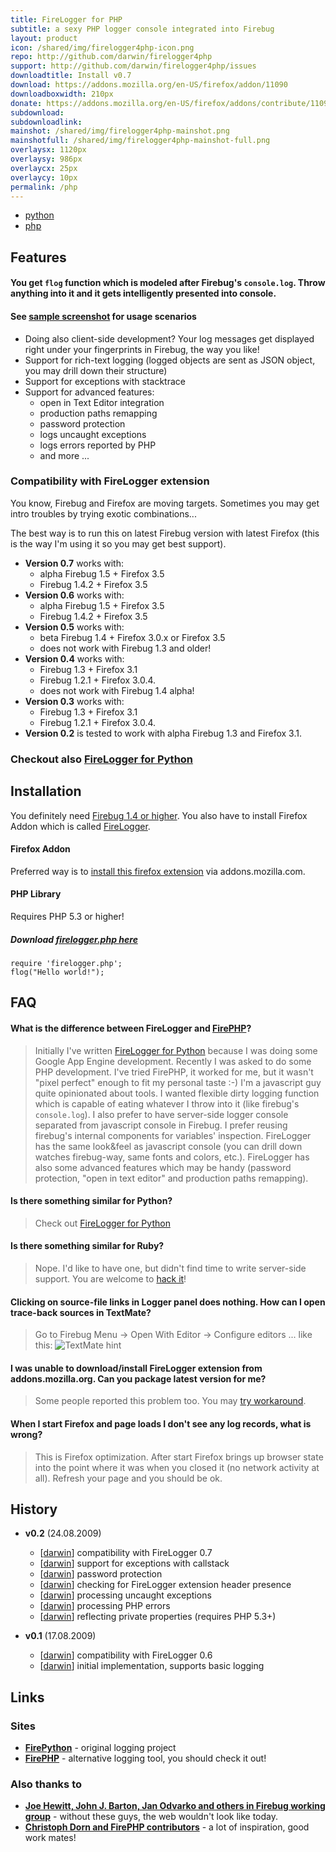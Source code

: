 ```yaml
---
title: FireLogger for PHP
subtitle: a sexy PHP logger console integrated into Firebug
layout: product
icon: /shared/img/firelogger4php-icon.png
repo: http://github.com/darwin/firelogger4php
support: http://github.com/darwin/firelogger4php/issues
downloadtitle: Install v0.7
download: https://addons.mozilla.org/en-US/firefox/addon/11090
downloadboxwidth: 210px
donate: https://addons.mozilla.org/en-US/firefox/addons/contribute/11090?source=addon-detail
subdownload: 
subdownloadlink:
mainshot: /shared/img/firelogger4php-mainshot.png
mainshotfull: /shared/img/firelogger4php-mainshot-full.png
overlaysx: 1120px
overlaysy: 986px
overlaycx: 25px
overlaycy: 10px
permalink: /php
---
```


<div class="advertisement">
    <ul class="header-menu php">
        <li><a class="menu-item-python" href="/">python</a></li>
        <li><a class="menu-item-php" href="/php">php</a></li>
    </ul>
</div>

## Features

#### You get `flog` function which is modeled after Firebug's `console.log`. Throw anything into it and it gets intelligently presented into console.

#### See [sample screenshot](/shared/img/firelogger4php-mainshot-full.png) for usage scenarios

* Doing also client-side development? Your log messages get displayed right under your fingerprints in Firebug, the way you like!
* Support for rich-text logging (logged objects are sent as JSON object, you may drill down their structure)
* Support for exceptions with stacktrace
* Support for advanced features:
  * open in Text Editor integration
  * production paths remapping
  * password protection
  * logs uncaught exceptions
  * logs errors reported by PHP
  * and more ...

### Compatibility with FireLogger extension

You know, Firebug and Firefox are moving targets. Sometimes you may get intro troubles by trying exotic combinations...

The best way is to run this on latest Firebug version with latest Firefox (this is the way I'm using it so you may get best support).

* **Version 0.7** works with:
  * alpha Firebug 1.5 + Firefox 3.5
  * Firebug 1.4.2 + Firefox 3.5
* **Version 0.6** works with:
  * alpha Firebug 1.5 + Firefox 3.5
  * Firebug 1.4.2 + Firefox 3.5
* **Version 0.5** works with:
  * beta Firebug 1.4 + Firefox 3.0.x or Firefox 3.5
  * does not work with Firebug 1.3 and older!
* **Version 0.4** works with:
  * Firebug 1.3 + Firefox 3.1 
  * Firebug 1.2.1 + Firefox 3.0.4. 
  * does not work with Firebug 1.4 alpha!
* **Version 0.3** works with:
  * Firebug 1.3 + Firefox 3.1 
  * Firebug 1.2.1 + Firefox 3.0.4. 
* **Version 0.2** is tested to work with alpha Firebug 1.3 and Firefox 3.1.

### Checkout also [FireLogger for Python](http://firepython.binaryage.com)

## Installation

You definitely need [Firebug 1.4 or higher][firebug]. You also have to install Firefox Addon which is called [FireLogger][firelogger].

#### Firefox Addon
Preferred way is to [install this firefox extension][firelogger] via addons.mozilla.com.

#### PHP Library

Requires PHP 5.3 or higher!

##### Download [firelogger.php here][repo]

    require 'firelogger.php';
    flog("Hello world!");

## FAQ

#### What is the difference between FireLogger and [FirePHP](http://www.firephp.org/)?
> Initially I've written [FireLogger for Python](http://firepython.binaryage.com) because I was doing some Google App Engine development. Recently I was asked to do some PHP development. I've tried FirePHP, it worked for me, but it wasn't "pixel perfect" enough to fit my personal taste :-) I'm a javascript guy quite opinionated about tools. I wanted flexible dirty logging function which is capable of eating whatever I throw into it (like firebug's `console.log`). I also prefer to have server-side logger console separated from javascript console in Firebug. I prefer reusing firebug's internal components for variables' inspection. FireLogger has the same look&feel as javascript console (you can drill down watches firebug-way, same fonts and colors, etc.). FireLogger has also some advanced features which may be handy (password protection, "open in text editor" and production paths remapping).

#### Is there something similar for Python?
> Check out [FireLogger for Python](http://firepython.binaryage.com)

#### Is there something similar for Ruby?
> Nope. I'd like to have one, but didn't find time to write server-side support. You are welcome to [hack it](http://wiki.github.com/darwin/firelogger)!

#### Clicking on source-file links in Logger panel does nothing. How can I open trace-back sources in TextMate?
> Go to Firebug Menu -> Open With Editor -> Configure editors ... like this: ![TextMate hint][textmate-hint]

#### I was unable to download/install FireLogger extension from addons.mozilla.org. Can you package latest version for me?
> Some people reported this problem too. You may [try workaround][workaround].

#### When I start Firefox and page loads I don't see any log records, what is wrong?
> This is Firefox optimization. After start Firefox brings up browser state into the point where it was when you closed it (no network activity at all). Refresh your page and you should be ok.

## History

* **v0.2** (24.08.2009)
  * [[darwin][darwin]] compatibility with FireLogger 0.7
  * [[darwin][darwin]] support for exceptions with callstack
  * [[darwin][darwin]] password protection
  * [[darwin][darwin]] checking for FireLogger extension header presence
  * [[darwin][darwin]] processing uncaught exceptions
  * [[darwin][darwin]] processing PHP errors
  * [[darwin][darwin]] reflecting private properties (requires PHP 5.3+)

* **v0.1** (17.08.2009)
  * [[darwin][darwin]] compatibility with FireLogger 0.6
  * [[darwin][darwin]] initial implementation, supports basic logging

## Links

### Sites

* **[FirePython](http://firepython.binaryage.com)** - original logging project
* **[FirePHP](http://firephp.org)** - alternative logging tool, you should check it out!

### Also thanks to

* **[Joe Hewitt, John J. Barton, Jan Odvarko and others in Firebug working group][firebug-team]** - without these guys, the web wouldn't look like today.
* **[Christoph Dorn and FirePHP contributors][firephp-authors]** - a lot of inspiration, good work mates!

[firebug]: https://addons.mozilla.org/en-US/firefox/addon/1843
[firelogger]: https://addons.mozilla.org/en-US/firefox/addon/11090
[repo]: http://github.com/darwin/firelogger4php
[workaround]: http://getsatisfaction.com/xrefresh/topics/unable_to_download_rainbow_for_firebug
[darwin]:http://github.com/darwin
[firebug-team]:http://getfirebug.com/workingGroup
[firephp-authors]:http://www.christophdorn.com/
[textmate-hint]:http://cloud.github.com/downloads/darwin/firepython/TextMateWithFirePython.png
